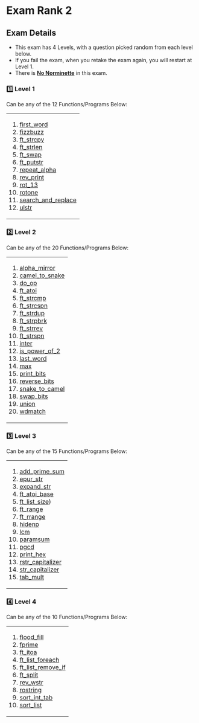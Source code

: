 # Exam Rank 2

## Exam Details

- This exam has 4 Levels, with a question picked random from each level below.
- If you fail the exam, when you retake the exam again, you will restart at Level 1.
- There is <ins>**No Norminette**</ins> in this exam.

### :one: Level 1
Can be any of the 12 Functions/Programs Below:
<table><tr><td>
  
1. [first_word](https://github.com/curtyraissa/42_exams/blob/main/rank2/level_1/first_word.c)
2. [fizzbuzz](https://github.com/curtyraissa/42_exams/blob/main/rank2/level_1/fizzbuzz.c)
3. [ft_strcpy](https://github.com/curtyraissa/42_exams/blob/main/rank2/level_1/ft_strcpy.c)
4. [ft_strlen](https://github.com/curtyraissa/42_exams/blob/main/rank2/level_1/ft_strlen.c)
5. [ft_swap](https://github.com/curtyraissa/42_exams/blob/main/rank2/level_1/ft_swap.c)
6. [ft_putstr](https://github.com/curtyraissa/42_exams/blob/main/rank2/level_1/ft_putstr.c)
7. [repeat_alpha](https://github.com/curtyraissa/42_exams/blob/main/rank2/level_1/repeat_alpha.c)
8. [rev_print](https://github.com/curtyraissa/42_exams/blob/main/rank2/level_1/rev_print.c)
9. [rot_13](https://github.com/curtyraissa/42_exams/blob/main/rank2/level_1/rot_13.c)
10. [rotone](https://github.com/curtyraissa/42_exams/blob/main/rank2/level_1/rotone.c)
11. [search_and_replace](https://github.com/curtyraissa/42_exams/blob/main/rank2/level_1/search_and_replace.c)
12. [ulstr](https://github.com/curtyraissa/42_exams/blob/main/rank2/level_1/ulstr.c)
</td></tr></table>

### :two: Level 2
Can be any of the 20 Functions/Programs Below:
<table><tr><td>
  
1. [alpha_mirror](https://github.com/curtyraissa/42_exams/blob/main/rank2/level_2/alpha_mirror.c)
2. [camel_to_snake](https://github.com/curtyraissa/42_exams/blob/main/rank2/level_2/camel_to_snake.c)
3. [do_op](https://github.com/curtyraissa/42_exams/blob/main/rank2/level_2/do_op.c)
4. [ft_atoi](https://github.com/curtyraissa/42_exams/blob/main/rank2/level_2/ft_atoi.c)
5. [ft_strcmp](https://github.com/curtyraissa/42_exams/blob/main/rank2/level_2/ft_strcmp.c)
6. [ft_strcspn](https://github.com/curtyraissa/42_exams/blob/main/rank2/level_2/ft_strcspn.c)
7. [ft_strdup](https://github.com/curtyraissa/42_exams/blob/main/rank2/level_2/ft_strdup.c)
8. [ft_strpbrk](https://github.com/curtyraissa/42_exams/blob/main/rank2/level_2/ft_strpbrk.c)
9. [ft_strrev](https://github.com/curtyraissa/42_exams/blob/main/rank2/level_2/ft_strrev.c)
10. [ft_strspn](https://github.com/curtyraissa/42_exams/blob/main/rank2/level_2/ft_strspn.c)
11. [inter](https://github.com/curtyraissa/42_exams/blob/main/rank2/level_2/inter.c)
12. [is_power_of_2](https://github.com/curtyraissa/42_exams/blob/main/rank2/level_2/is_power_of_2.c)
13. [last_word](https://github.com/curtyraissa/42_exams/blob/main/rank2/level_2/last_word.c)
14. [max](https://github.com/curtyraissa/42_exams/blob/main/rank2/level_2/max.c)
15. [print_bits](https://github.com/curtyraissa/42_exams/blob/main/rank2/level_2/print_bits.c)
16. [reverse_bits](https://github.com/curtyraissa/42_exams/blob/main/rank2/level_2/reverse_bits.c)
17. [snake_to_camel](https://github.com/curtyraissa/42_exams/blob/main/rank2/level_2/snake_to_camel.c)
18. [swap_bits](https://github.com/curtyraissa/42_exams/blob/main/rank2/level_2/swap_bits.c)
19. [union](https://github.com/curtyraissa/42_exams/blob/main/rank2/level_2/union.c)
20. [wdmatch](https://github.com/curtyraissa/42_exams/blob/main/rank2/level_2/wdmatch.c)
</td></tr></table>

### :three: Level 3
Can be any of the 15 Functions/Programs Below:
<table><tr><td>
  
1. [add_prime_sum](https://github.com/curtyraissa/42_exams/blob/main/rank2/level_3/add_prime_sum.c)
2. [epur_str](https://github.com/curtyraissa/42_exams/blob/main/rank2/level_3/epur_str.c)
3. [expand_str](https://github.com/curtyraissa/42_exams/blob/main/rank2/level_3/expand_str.c)
4. [ft_atoi_base](https://github.com/curtyraissa/42_exams/blob/main/rank2/level_3/ft_atoi_base.c)
5. [ft_list_size](https://github.com/curtyraissa/42_exams/tree/main/rank2/level_3/ft_list_size))
6. [ft_range](https://github.com/curtyraissa/42_exams/blob/main/rank2/level_3/ft_range.c)
7. [ft_rrange](https://github.com/curtyraissa/42_exams/blob/main/rank2/level_3/ft_rrange.c)
8. [hidenp](https://github.com/curtyraissa/42_exams/blob/main/rank2/level_3/hidenp.c)
9. [lcm](https://github.com/curtyraissa/42_exams/blob/main/rank2/level_3/lcm.c)
10. [paramsum](https://github.com/curtyraissa/42_exams/blob/main/rank2/level_3/paramsum.c)
11. [pgcd](https://github.com/curtyraissa/42_exams/blob/main/rank2/level_3/pgcd.c)
12. [print_hex](https://github.com/curtyraissa/42_exams/blob/main/rank2/level_3/print_hex.c)
13. [rstr_capitalizer](https://github.com/curtyraissa/42_exams/blob/main/rank2/level_3/rstr_capitalizer.c)
14. [str_capitalizer](https://github.com/curtyraissa/42_exams/blob/main/rank2/level_3/str_capitalizer.c)
15. [tab_mult](https://github.com/curtyraissa/42_exams/blob/main/rank2/level_3/tab_mult.c)
</td></tr></table>

### :four: Level 4
Can be any of the 10 Functions/Programs Below:
<table><tr><td>
  
1. [flood_fill](https://github.com/curtyraissa/42_exams/tree/main/rank2/level_4/flood_fill)
2. [fprime](https://github.com/curtyraissa/42_exams/blob/main/rank2/level_4/fprime.c)
3. [ft_itoa](https://github.com/curtyraissa/42_exams/blob/main/rank2/level_4/ft_itoa.c)
4. [ft_list_foreach]()
5. [ft_list_remove_if](https://github.com/curtyraissa/42_exams/blob/main/rank2/level_4/ft_list_remove_if.c)
6. [ft_split](https://github.com/curtyraissa/42_exams/blob/main/rank2/level_4/ft_split.c)
7. [rev_wstr](https://github.com/curtyraissa/42_exams/blob/main/rank2/level_4/rev_wstr.cv)
8. [rostring](https://github.com/curtyraissa/42_exams/blob/main/rank2/level_4/rostring.c)
9. [sort_int_tab](https://github.com/curtyraissa/42_exams/blob/main/rank2/level_4/sort_int_tab.c)
10. [sort_list](https://github.com/curtyraissa/42_exams/blob/main/rank2/level_4/sort_list.c)
</td></tr></table>

<br>
